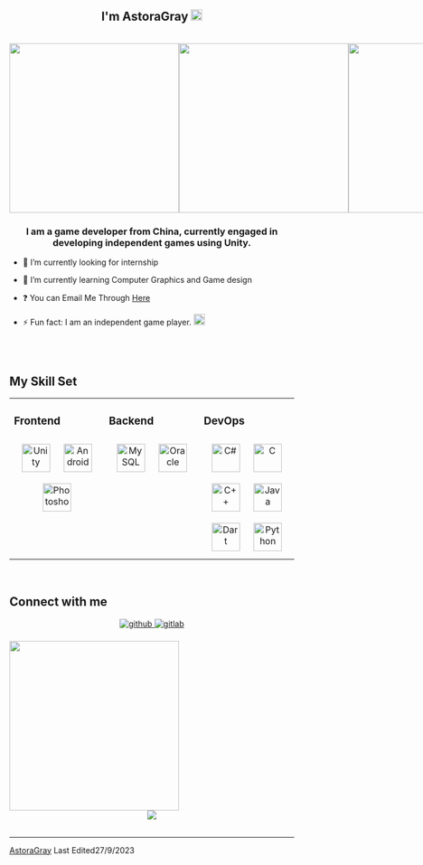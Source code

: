 ## <div align="center">I'm AstoraGray <img src="https://drive.google.com/uc?id=1y-EaOmyCIG8AKJJpzWlyDlcabHs8tST1" style="width:20px"/></div>

<br>

<div style ="display:flex;" align="center">
  <img src="https://drive.google.com/uc?id=1pt62FV96hfGSWIqO2Hih3QlnvqYJb6sx" style="height:300px"/>
  <img src="https://drive.google.com/uc?id=1y-EaOmyCIG8AKJJpzWlyDlcabHs8tST1" style="height:300px"/>
  <img src="https://drive.google.com/uc?id=1lIsYRYVJZ5ZIKs7IqqdfnW7bwHQJPDth" style="height:300px"/>
</div>


### <div align="center">I am a game developer from China, currently engaged in developing independent games using Unity.</div>


- 🔭 I’m currently looking for internship


- 🌱 I’m currently learning Computer Graphics and Game design


- ❓ You can Email Me Through [Here](mailto:grayastora@gmail.com)


- ⚡ Fun fact: I am an independent game player. <img src="https://drive.google.com/uc?id=1y-EaOmyCIG8AKJJpzWlyDlcabHs8tST1" style="width:20px"/>

<br/>  

<br/>

## My Skill Set  

<table><tr><td valign="top" width="33%">




### Frontend  

<div align="center">  
<a href="https://unity.com/" target="_blank"><img style="margin: 10px" src="https://profilinator.rishav.dev/skills-assets/unity.png" alt="Unity" height="50" /></a>  
<a href="https://www.android.com/intl/en_in/" target="_blank"><img style="margin: 10px" src="https://profilinator.rishav.dev/skills-assets/android-original-wordmark.svg" alt="Android" height="50" /></a>  
<a href="https://www.adobe.com/in/products/photoshop.html" target="_blank"><img style="margin: 10px" src="https://profilinator.rishav.dev/skills-assets/photoshop-plain.svg" alt="Photoshop" height="50" /></a>  
</div>

</td><td valign="top" width="33%">



### Backend  

<div align="center">  
<a href="https://www.mysql.com/" target="_blank"><img style="margin: 10px" src="https://profilinator.rishav.dev/skills-assets/mysql-original-wordmark.svg" alt="MySQL" height="50" /></a>  
<a href="https://www.oracle.com/in/index.html" target="_blank"><img style="margin: 10px" src="https://profilinator.rishav.dev/skills-assets/oracle-original.svg" alt="Oracle" height="50" /></a>  
</div>


</td><td valign="top" width="33%">



### DevOps  

<div align="center">  
<a href="https://docs.microsoft.com/en-us/dotnet/csharp/" target="_blank"><img style="margin: 10px" src="https://profilinator.rishav.dev/skills-assets/csharp-original.svg" alt="C#" height="50" /></a>  
<a href="https://www.cprogramming.com/" target="_blank"><img style="margin: 10px" src="https://profilinator.rishav.dev/skills-assets/c-original.svg" alt="C" height="50" /></a>  
<a href="https://www.cplusplus.com/" target="_blank"><img style="margin: 10px" src="https://profilinator.rishav.dev/skills-assets/cplusplus-original.svg" alt="C++" height="50" /></a>  
<a href="https://www.java.com/" target="_blank"><img style="margin: 10px" src="https://profilinator.rishav.dev/skills-assets/java-original-wordmark.svg" alt="Java" height="50" /></a>  
<a href="https://dart.dev/" target="_blank"><img style="margin: 10px" src="https://profilinator.rishav.dev/skills-assets/dartlang-icon.svg" alt="Dart" height="50" /></a>  
<a href="https://www.python.org/" target="_blank"><img style="margin: 10px" src="https://profilinator.rishav.dev/skills-assets/python-original.svg" alt="Python" height="50" /></a>  
</div>

</td></tr></table>  

<br/>    

## Connect with me  

<div align="center">
<a href="https://github.com/astoragray" target="_blank">
<img src=https://img.shields.io/badge/github-%2324292e.svg?&style=for-the-badge&logo=github&logoColor=white alt=github style="margin-bottom: 5px;" />
</a>
<a href="https://gitlab.com/astoragray" target="_blank">
<img src=https://img.shields.io/badge/gitlab-330F63.svg?&style=for-the-badge&logo=gitlab&logoColor=white alt=gitlab style="margin-bottom: 5px;" />

</a>  
</div>  

  

<br/>



<div align="center" style="display:inline-block;flex-wrap:nowrap";>
<img src="https://media.tenor.com/NBei03UiINMAAAAC/grey-gray.gif" style="height:300px"/>
</div>

</div>

<br/>  

<div align="center">
<img src="https://komarev.com/ghpvc/?username=AstoraGray&&style=flat-square" align="center" />
</div>   

<br />

------

[AstoraGray](https://github.com/AstoraGray)
Last Edited27/9/2023
